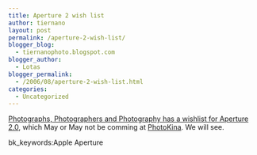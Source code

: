 ```yaml
---
title: Aperture 2 wish list
author: tiernano
layout: post
permalink: /aperture-2-wish-list/
blogger_blog:
  - tiernanophoto.blogspot.com
blogger_author:
  - Lotas
blogger_permalink:
  - /2006/08/aperture-2-wish-list.html
categories:
  - Uncategorized
---
```

[Photographs, Photographers and Photography has a wishlist for Aperture 2.0][1], which May or May not be comming at [PhotoKina][2]. We will see.

bk_keywords:Apple Aperture

 [1]: http://pindelski.org/Photography/2006/08/30/aperture-20-my-wish-list/
 [2]: http://www.photokina.de/